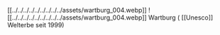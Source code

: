 

[[../../../../../../../../../assets/wartburg_004.webp]] 
![[../../../../../../../../../assets/wartburg_004.webp]] 
Wartburg ( [[Unesco]] Welterbe seit 1999)  
